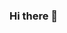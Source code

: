 ### Hi there 👋

<!--
**2o181o28/2o181o28** is a ✨ _special_ ✨ repository because its `README.md` (this file) appears on your GitHub profile.

I am currently an undergraduate student majoring in Mathematics at Tsinghua University.

[![My GitHub stats](https://github-readme-stats.vercel.app/api?username=2o181o28)](https://github.com/anuraghazra/github-readme-stats)
